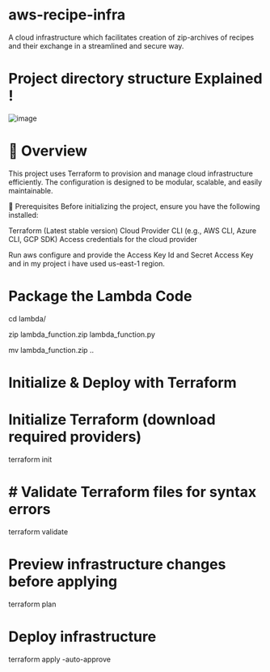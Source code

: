 # aws-recipe-infra
A cloud infrastructure which facilitates creation of zip-archives of recipes and their exchange in a streamlined and secure way.

# Project directory structure Explained !

![image](https://github.com/user-attachments/assets/1427685f-3519-43c5-a81d-1580c84bfdc3)

# 📌 Overview
This project uses Terraform to provision and manage cloud infrastructure efficiently. The configuration is designed to be modular, scalable, and easily maintainable.

📌 Prerequisites
Before initializing the project, ensure you have the following installed:

Terraform (Latest stable version)
Cloud Provider CLI (e.g., AWS CLI, Azure CLI, GCP SDK)
Access credentials for the cloud provider

 Run aws configure and provide the Access Key Id and Secret Access Key and in my project i have used us-east-1 region.

# Package the Lambda Code

cd lambda/

zip lambda_function.zip lambda_function.py

mv lambda_function.zip ..

# Initialize & Deploy with Terraform

# Initialize Terraform (download required providers)
terraform init

# # Validate Terraform files for syntax errors
terraform validate

# Preview infrastructure changes before applying
terraform plan

# Deploy infrastructure
terraform apply -auto-approve


